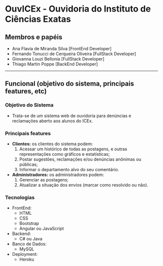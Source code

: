 # OuvICEx - Ouvidoria do Instituto de Ciências Exatas

## Membros e papéis
- Ana Flavia de Miranda Silva [FrontEnd Developer]
- Fernando Tonucci de Cerqueira Oliveira [FullStack Developer]
- Giovanna Louzi Bellonia [FullStack Developer]
- Thiago Martin Poppe [BackEnd Developer]	

---

## Funcional (objetivo do sistema, principais features, etc)
### Objetivo do Sistema
- Trata-se de um sistema web de ouvidoria para denúncias e reclamações aberto aos alunos do ICEx.

### Principais features
- **Clientes:** os clientes do sistema podem:
    1. Acessar um histórico de todas as postagens, e outras representações como gráficos e estatísticas;
    2. Postar sugestões, reclamações e/ou denúncias anônimas ou públicas;
    3. Informar o departamento alvo do seu comentário.
- **Administradores:** os administradores podem:
    1. Gerenciar as postagens;
    2. Atualizar a situação dos envios (marcar como resolvido ou não).

### Tecnologias
- FrontEnd:
	- HTML
	- CSS
	- Bootstrap
	- Angular ou JavaScript
- Backend:
    - C# ou Java
- Banco de Dados:
    - MySQL
- Deployment:
    - Heroku
